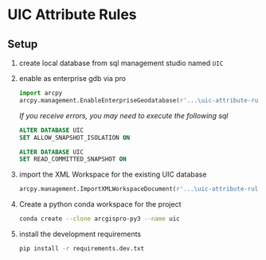 # UIC Attribute Rules

## Setup

1. create local database from sql management studio named `UIC`
1. enable as enterprise gdb via pro

    ```py
    import arcpy
    arcpy.management.EnableEnterpriseGeodatabase(r'...\uic-attribute-rules\pro-project\localhost.sde', r'C:\Program Files\ESRI\License10.6\sysgen\keycodes')
    ```

    _If you receive errors, you may need to execute the following sql_

    ```sql
    ALTER DATABASE UIC
    SET ALLOW_SNAPSHOT_ISOLATION ON

    ALTER DATABASE UIC
    SET READ_COMMITTED_SNAPSHOT ON
    ```

1. import the XML Workspace for the existing UIC database

    ```py
    arcpy.management.ImportXMLWorkspaceDocument(r'...\uic-attribute-rules\pro-project\localhost.sde', r'...\uic-attribute-rules\data\UIC_STAGING.XML', 'SCHEMA_ONLY', None)
    ```

1. Create a python conda workspace for the project

    ```sh
    conda create --clone arcgispro-py3 --name uic
    ```

1. install the development requirements

    ```sh
    pip install -r requirements.dev.txt
    ```
